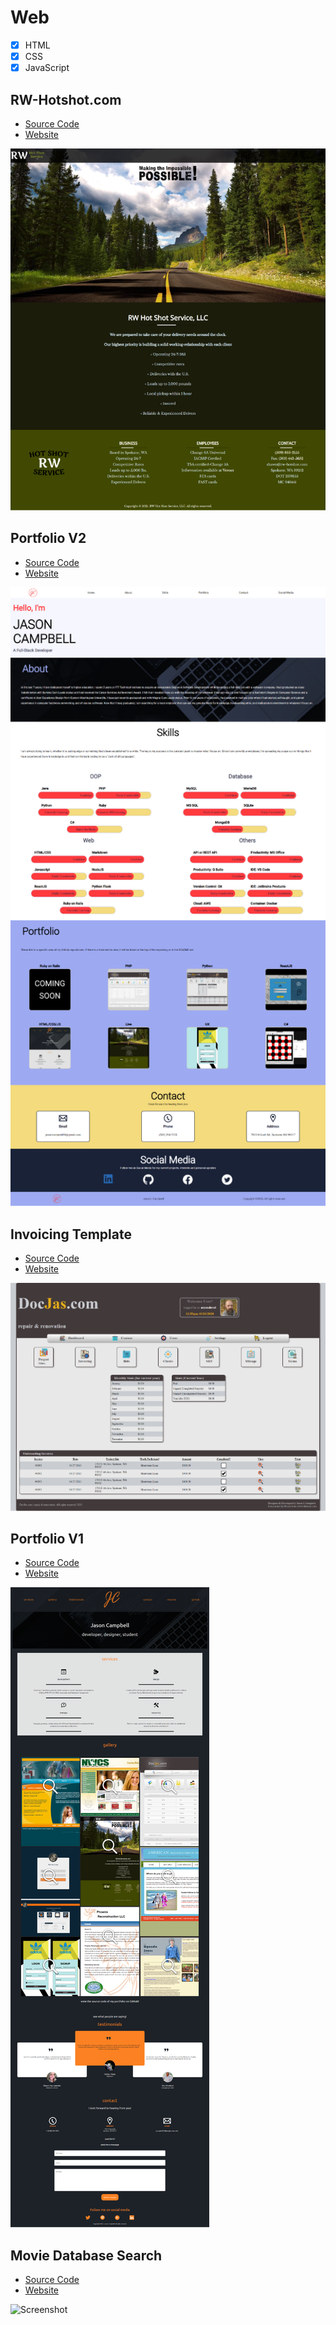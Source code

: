 # Web

- [x] HTML
- [x] CSS
- [x] JavaScript

## RW-Hotshot.com

- [Source Code](https://github.com/jcampbell18/web_rw-hotshot)
- [Website](https://www.rw-hotshot.com/)

![Screenshot: RW-Hotshot.com](https://github.com/jcampbell18/HTML_CSS/blob/main/RW-Hotshot-800.png)

## Portfolio V2

- [Source Code](https://github.com/jcampbell18/jcampbell18.github.io)
- [Website](https://jcampbell18.github.io/)

![Screenshot](https://github.com/jcampbell18/HTML_CSS/blob/main/jcampbell18_v2_screenshot-600.png)

## Invoicing Template

- [Source Code](https://github.com/jcampbell18/web_invoicing_template)
- [Website](https://jcampbell18.github.io/web_invoicing_template/)

![Screenshot](https://github.com/jcampbell18/HTML_CSS/blob/main/invoicing_template-600.png)

## Portfolio V1

- [Source Code](https://github.com/jcampbell18/)
- [Website](https://jcampbell18.github.io/web_portfolio-v1/)

![Screenshot](https://github.com/jcampbell18/HTML_CSS/blob/main/jcampbell18_v1_screenshot_600.png)

## Movie Database Search

- [Source Code](https://github.com/jcampbell18/web_moviesAPI)
- [Website]()

![Screenshot](https://github.com/jcampbell18/web_moviesAPI/blob/master/design/DesktopTemplate.png)